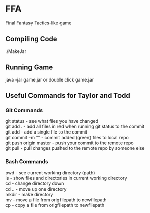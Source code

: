 # FFA
Final Fantasy Tactics-like game

## Compiling Code
./MakeJar

## Running Game
java -jar game.jar
or
double click game.jar

## Useful Commands for Taylor and Todd
### Git Commands
git status - see what files you have changed <br>
git add . - add all files in red when running git status to the commit <br>
git add <file path> - add a single file to the commit <br>
git commit -m "<commit message>" - commit added (green) files to local repo <br>
git push origin master - push your commit to the remote repo <br>
git pull - pull changes pushed to the remote repo by someone else <br>

### Bash Commands
pwd - see current working directory (path) <br>
ls - show files and directories in current working directory <br>
cd <directory name> - change directory down <directory name> <br>
cd .. - move up one directory <br>
mkdir <directory name> - make directory <directory name> <br>
mv <origfilepath> <newfilepath> - move a file from origfilepath to newfilepath <br>
cp <origfilepath> <newfilepath> - copy a file from origfilepath to newfilepath <br>
